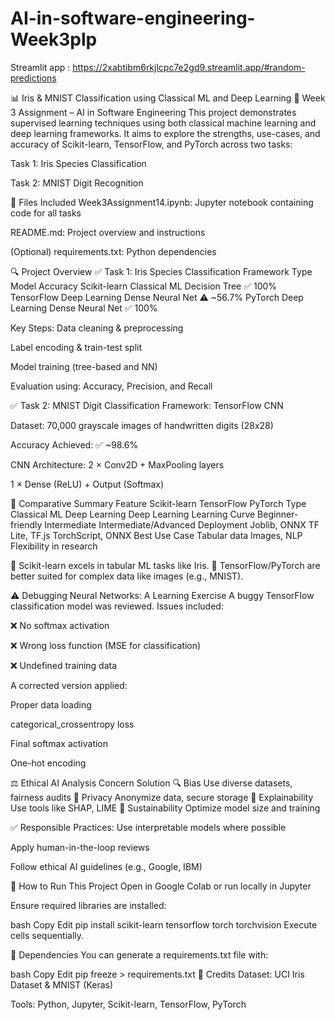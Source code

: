 # AI-in-software-engineering-Week3plp

Streamlit app : https://2xabtibm6rkjlcpc7e2gd9.streamlit.app/#random-predictions

📊 Iris & MNIST Classification using Classical ML and Deep Learning
🧠 Week 3 Assignment – AI in Software Engineering
This project demonstrates supervised learning techniques using both classical machine learning and deep learning frameworks. It aims to explore the strengths, use-cases, and accuracy of Scikit-learn, TensorFlow, and PyTorch across two tasks:

Task 1: Iris Species Classification

Task 2: MNIST Digit Recognition

📁 Files Included
Week3Assignment14.ipynb: Jupyter notebook containing code for all tasks

README.md: Project overview and instructions

(Optional) requirements.txt: Python dependencies

🔍 Project Overview
✅ Task 1: Iris Species Classification
Framework	Type	Model	Accuracy
Scikit-learn	Classical ML	Decision Tree	✅ 100%
TensorFlow	Deep Learning	Dense Neural Net	⚠️ ~56.7%
PyTorch	Deep Learning	Dense Neural Net	✅ 100%

Key Steps:
Data cleaning & preprocessing

Label encoding & train-test split

Model training (tree-based and NN)

Evaluation using: Accuracy, Precision, and Recall

✅ Task 2: MNIST Digit Classification
Framework: TensorFlow CNN

Dataset: 70,000 grayscale images of handwritten digits (28x28)

Accuracy Achieved: ✅ ~98.6%

CNN Architecture:
2 × Conv2D + MaxPooling layers

1 × Dense (ReLU) + Output (Softmax)

📌 Comparative Summary
Feature	Scikit-learn	TensorFlow	PyTorch
Type	Classical ML	Deep Learning	Deep Learning
Learning Curve	Beginner-friendly	Intermediate	Intermediate/Advanced
Deployment	Joblib, ONNX	TF Lite, TF.js	TorchScript, ONNX
Best Use Case	Tabular data	Images, NLP	Flexibility in research

🎯 Scikit-learn excels in tabular ML tasks like Iris.
🤖 TensorFlow/PyTorch are better suited for complex data like images (e.g., MNIST).

⚠️ Debugging Neural Networks: A Learning Exercise
A buggy TensorFlow classification model was reviewed. Issues included:

❌ No softmax activation

❌ Wrong loss function (MSE for classification)

❌ Undefined training data

A corrected version applied:

Proper data loading

categorical_crossentropy loss

Final softmax activation

One-hot encoding

⚖️ Ethical AI Analysis
Concern	Solution
🔍 Bias	Use diverse datasets, fairness audits
🔐 Privacy	Anonymize data, secure storage
🧠 Explainability	Use tools like SHAP, LIME
🌱 Sustainability	Optimize model size and training

✅ Responsible Practices:
Use interpretable models where possible

Apply human-in-the-loop reviews

Follow ethical AI guidelines (e.g., Google, IBM)

🚀 How to Run This Project
Open in Google Colab or run locally in Jupyter

Ensure required libraries are installed:

bash
Copy
Edit
pip install scikit-learn tensorflow torch torchvision
Execute cells sequentially.

🧾 Dependencies
You can generate a requirements.txt file with:

bash
Copy
Edit
pip freeze > requirements.txt
🤝 Credits
Dataset: UCI Iris Dataset & MNIST (Keras)

Tools: Python, Jupyter, Scikit-learn, TensorFlow, PyTorch


